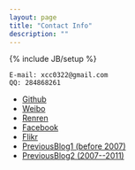 ```yaml
---
layout: page
title: "Contact Info"
description: ""
---
```

{% include JB/setup %}

	E-mail: xcc0322@gmail.com
	QQ: 284868261

+ [Github](https://github.com/xcc0322)
+ [Weibo](http://weibo.com/sunnyclick) 
+ [Renren](http://www.renren.com/267165237)
+ [Facebook](https://www.facebook.com/chengcheng.xu.50)
+ [Flikr](http://www.flickr.com/photos/114003399@N03/)
+ [PreviousBlog1 (before 2007)](http://xcc0322.blog.163.com/)
+ [PreviousBlog2 (2007--2011)](http://hi.baidu.com/xcc0322)
